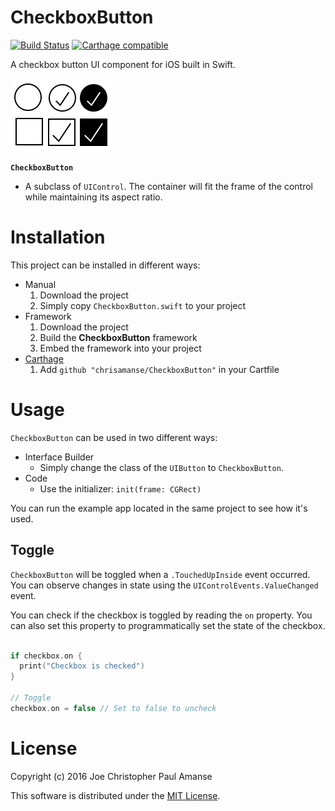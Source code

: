 # CheckboxButton
[![Build Status](https://travis-ci.org/chrisamanse/CheckboxButton.svg)](https://travis-ci.org/chrisamanse/CheckboxButton)
[![Carthage compatible](https://img.shields.io/badge/Carthage-compatible-4BC51D.svg?style=flat)](https://github.com/Carthage/Carthage)

A checkbox button UI component for iOS built in Swift.

![CheckboxButton image](./Images/CheckboxButton.png)

**`CheckboxButton`**
  - A subclass of `UIControl`. The container will fit the frame of the control while maintaining its aspect ratio.

# Installation

This project can be installed in different ways:
  - Manual
    1. Download the project
    2. Simply copy `CheckboxButton.swift` to your project
  - Framework
    1. Download the project
    2. Build the **CheckboxButton** framework
    3. Embed the framework into your project
  - [Carthage](https://github.com/carthage/carthage)
    1. Add `github "chrisamanse/CheckboxButton"` in your Cartfile

# Usage

`CheckboxButton` can be used in two different ways:
  - Interface Builder
    - Simply change the class of the `UIButton` to `CheckboxButton`.
  - Code
    - Use the initializer: `init(frame: CGRect)`

You can run the example app located in the same project to see how it's used.

## Toggle

`CheckboxButton` will be toggled when a `.TouchedUpInside` event occurred. You can observe changes in state using the `UIControlEvents.ValueChanged` event.

You can check if the checkbox is toggled by reading the `on` property. You can also set this property to programmatically set the state of the checkbox.

```swift

if checkbox.on {
  print("Checkbox is checked")
}

// Toggle
checkbox.on = false // Set to false to uncheck

```

# License

Copyright (c) 2016 Joe Christopher Paul Amanse

This software is distributed under the [MIT License](./LICENSE).
